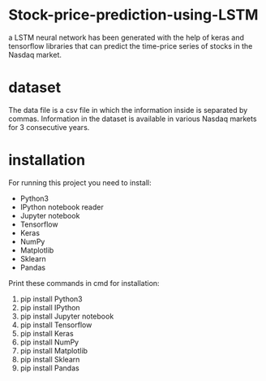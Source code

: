 # Stock-price-prediction-using-LSTM

a LSTM neural network has been generated with the help of keras and tensorflow libraries that can predict the time-price series of stocks in the Nasdaq market.

# dataset

The data file is a csv file in which the information inside is separated by commas. Information in the dataset is available in various Nasdaq markets for 3 consecutive years.


# installation

For running this project you need to install:

- Python3
- IPython notebook reader
- Jupyter notebook
- Tensorflow
- Keras
- NumPy
- Matplotlib
- Sklearn
- Pandas

Print these commands in cmd for installation:

1. pip install Python3
2. pip install IPython
3. pip install Jupyter notebook
4. pip install Tensorflow
5. pip install Keras
6. pip install NumPy
7. pip install Matplotlib
8. pip install Sklearn
9. pip install Pandas
